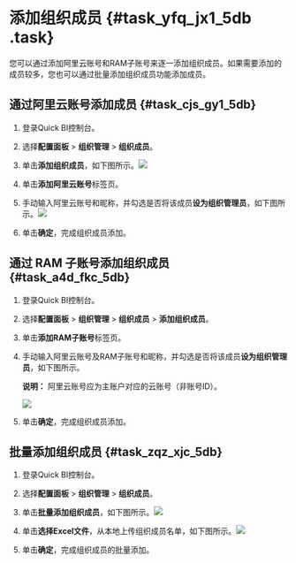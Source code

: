 # 添加组织成员 {#task_yfq_jx1_5db .task}

您可以通过添加阿里云账号和RAM子账号来逐一添加组织成员。如果需要添加的成员较多，您也可以通过批量添加组织成员功能添加成员。

## 通过阿里云账号添加成员 {#task_cjs_gy1_5db}

1.  登录Quick BI控制台。 
2.  选择**配置面板** \> **组织管理** \> **组织成员**。 
3.   单击**添加组织成员**，如下图所示。![](http://static-aliyun-doc.oss-cn-hangzhou.aliyuncs.com/assets/img/9154/154271046411455_zh-CN.png)

 
4.  单击**添加阿里云账号**标签页。 
5.   手动输入阿里云账号和昵称，并勾选是否将该成员**设为组织管理员**，如下图所示。![](http://static-aliyun-doc.oss-cn-hangzhou.aliyuncs.com/assets/img/9154/15427104641066_zh-CN.png)

 
6.  单击**确定**，完成组织成员添加。 

## 通过 RAM 子账号添加组织成员 {#task_a4d_fkc_5db}

1.  登录Quick BI控制台。 
2.  选择**配置面板** \> **组织管理** \> **组织成员** \> **添加组织成员**。 
3.  单击**添加RAM子账号**标签页。 
4.  手动输入阿里云账号及RAM子账号和昵称，并勾选是否将该成员**设为组织管理员**，如下图所示。 

    **说明：** 阿里云账号应为主账户对应的云账号（非账号ID）。

    ![](http://static-aliyun-doc.oss-cn-hangzhou.aliyuncs.com/assets/img/9154/15427104641076_zh-CN.png)

5.  单击**确定**，完成组织成员添加。 

## 批量添加组织成员 {#task_zqz_xjc_5db}

1.  登录Quick BI控制台。 
2.  选择**配置面板** \> **组织管理** \> **组织成员**。 
3.   单击**批量添加组织成员**，如下图所示。![](http://static-aliyun-doc.oss-cn-hangzhou.aliyuncs.com/assets/img/9154/154271046411455_zh-CN.png)

 
4.   单击**选择Excel文件**，从本地上传组织成员名单，如下图所示。![](http://static-aliyun-doc.oss-cn-hangzhou.aliyuncs.com/assets/img/9154/15427104641085_zh-CN.png)

 
5.  单击**确定**，完成组织成员的批量添加。 

